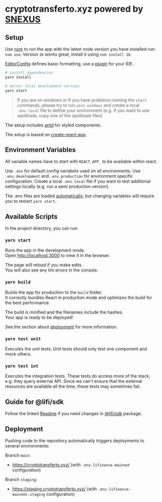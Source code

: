 # cryptotransferto.xyz powered by [SNEXUS](https://li.fi)

## Setup

Use [nvm](https://github.com/nvm-sh/nvm) to run the app with the latest node version you have installed run: `nvm use`. Version `16` works great, install it using `nvm install 16`.

[EditorConfig](https://editorconfig.org/) defines basic formatting, use a [plugin](https://editorconfig.org/#download) for your IDE.

```sh
# install dependencies
yarn install

# server local development version
yarn start
```

> If you are on windows or if you have problems running the `start` commands, please try to run `yarn windows` and create a local `.env.local` file to define your environment (e.g. if you want to use xpollinate, copy one of the xpollinate files)

The setup includes [antd](https://ant.design/components/overview/) for styled components.

The setup is based on [create-react-app](https://create-react-app.dev/).


## Environment Variables

All variable names have to start with `REACT_APP_` to be available within react.

Use `.env` for default config variabels used on all environments.
Use `.env.development` and `.env.production` for environment specific configuration.
Create a local `.env.local` file if you want to test additional settings locally (e.g. run a semi production version).

The .env files are loaded [automatically](https://create-react-app.dev/docs/adding-custom-environment-variables/), but changing variables will require you to restart `yarn start`.


## Available Scripts

In the project directory, you can run:

### `yarn start`

Runs the app in the development mode.\
Open [http://localhost:3000](http://localhost:3000) to view it in the browser.

The page will reload if you make edits.\
You will also see any lint errors in the console.

### `yarn build`

Builds the app for production to the `build` folder.\
It correctly bundles React in production mode and optimizes the build for the best performance.

The build is minified and the filenames include the hashes.\
Your app is ready to be deployed!

See the section about [deployment](https://facebook.github.io/create-react-app/docs/deployment) for more information.

### `yarn test unit`

Executes the unit tests. Unit tests should only test one component and mock others.

### `yarn test int`

Executes the integration tests. These tests do access more of the stack, e.g. they query external API. Since we can't ensure that the external resources are available all the time, these tests may sometimes fail.


## Guide for @lifi/sdk

Follow the linked [Readme](https://github.com/lifinance/lifi-web/blob/develop/docs/sdk-guide.md) if you need changes in [@lifi/sdk](https://github.com/lifinance/sdk) package.


## Deployment

Pushing code to the repository automatically triggers deployments to several environments:

Branch `main`:
- https://cryptotransferto.xyz/ (with `.env.lifinance-mainnet` configuration)

Branch `staging`:
- https://staging.cryptotransferto.xyz/ (with `.env.lifinance-mainnet.staging` configuration)
